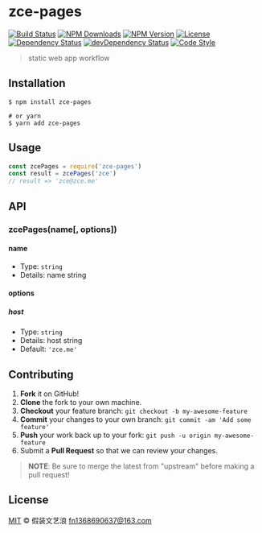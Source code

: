 # zce-pages

[![Build Status][travis-image]][travis-url]
[![NPM Downloads][downloads-image]][downloads-url]
[![NPM Version][version-image]][version-url]
[![License][license-image]][license-url]
[![Dependency Status][dependency-image]][dependency-url]
[![devDependency Status][devdependency-image]][devdependency-url]
[![Code Style][style-image]][style-url]

> static web app workflow

## Installation

```shell
$ npm install zce-pages

# or yarn
$ yarn add zce-pages
```

## Usage

<!-- TODO: Introduction of API use -->

```javascript
const zcePages = require('zce-pages')
const result = zcePages('zce')
// result => 'zce@zce.me'
```

## API

<!-- TODO: Introduction of API -->

### zcePages(name[, options])

#### name

- Type: `string`
- Details: name string

#### options

##### host

- Type: `string`
- Details: host string
- Default: `'zce.me'`

## Contributing

1. **Fork** it on GitHub!
2. **Clone** the fork to your own machine.
3. **Checkout** your feature branch: `git checkout -b my-awesome-feature`
4. **Commit** your changes to your own branch: `git commit -am 'Add some feature'`
5. **Push** your work back up to your fork: `git push -u origin my-awesome-feature`
6. Submit a **Pull Request** so that we can review your changes.

> **NOTE**: Be sure to merge the latest from "upstream" before making a pull request!

## License

[MIT](LICENSE) &copy; 假装文艺浪 <fn1368690637@163.com>



[travis-image]: https://img.shields.io/travis/zce/zce-pages/master.svg
[travis-url]: https://travis-ci.org/zce/zce-pages
[downloads-image]: https://img.shields.io/npm/dm/zce-pages.svg
[downloads-url]: https://npmjs.org/package/zce-pages
[version-image]: https://img.shields.io/npm/v/zce-pages.svg
[version-url]: https://npmjs.org/package/zce-pages
[license-image]: https://img.shields.io/github/license/zce/zce-pages.svg
[license-url]: https://github.com/zce/zce-pages/blob/master/LICENSE
[dependency-image]: https://img.shields.io/david/zce/zce-pages.svg
[dependency-url]: https://david-dm.org/zce/zce-pages
[devdependency-image]: https://img.shields.io/david/dev/zce/zce-pages.svg
[devdependency-url]: https://david-dm.org/zce/zce-pages?type=dev
[style-image]: https://img.shields.io/badge/code_style-standard-brightgreen.svg
[style-url]: https://standardjs.com
